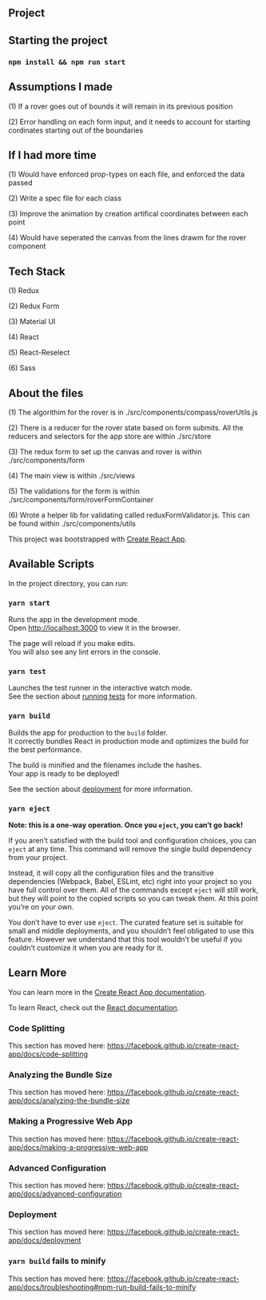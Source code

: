## Project

## Starting the project
### `npm install && npm run start`

## Assumptions I made
(1) If a rover goes out of bounds it will remain in its previous position

(2) Error handling on each form input, and it needs to account for starting cordinates starting out of the boundaries

## If I had more time
(1) Would have enforced prop-types on each file, and enforced the data passed

(2) Write a spec file for each class

(3) Improve the animation by creation artifical coordinates between each point

(4) Would have seperated the canvas from the lines drawm for the rover component

## Tech Stack
(1) Redux

(2) Redux Form

(3) Material UI

(4) React

(5) React-Reselect

(6) Sass

## About the files
(1) The algorithim for the rover is in ./src/components/compass/roverUtils.js

(2) There is a reducer for the rover state based on form submits. All the reducers and selectors for the app store are within ./src/store

(3) The redux form to set up the canvas and rover is within ./src/components/form

(4) The main view is within ./src/views

(5) The validations for the form is within ./src/components/form/roverFormContainer

(6) Wrote a helper lib for validating called reduxFormValidator.js. This can be found within ./src/components/utils

This project was bootstrapped with [Create React App](https://github.com/facebook/create-react-app).

## Available Scripts

In the project directory, you can run:

### `yarn start`

Runs the app in the development mode.<br />
Open [http://localhost:3000](http://localhost:3000) to view it in the browser.

The page will reload if you make edits.<br />
You will also see any lint errors in the console.

### `yarn test`

Launches the test runner in the interactive watch mode.<br />
See the section about [running tests](https://facebook.github.io/create-react-app/docs/running-tests) for more information.

### `yarn build`

Builds the app for production to the `build` folder.<br />
It correctly bundles React in production mode and optimizes the build for the best performance.

The build is minified and the filenames include the hashes.<br />
Your app is ready to be deployed!

See the section about [deployment](https://facebook.github.io/create-react-app/docs/deployment) for more information.

### `yarn eject`

**Note: this is a one-way operation. Once you `eject`, you can’t go back!**

If you aren’t satisfied with the build tool and configuration choices, you can `eject` at any time. This command will remove the single build dependency from your project.

Instead, it will copy all the configuration files and the transitive dependencies (Webpack, Babel, ESLint, etc) right into your project so you have full control over them. All of the commands except `eject` will still work, but they will point to the copied scripts so you can tweak them. At this point you’re on your own.

You don’t have to ever use `eject`. The curated feature set is suitable for small and middle deployments, and you shouldn’t feel obligated to use this feature. However we understand that this tool wouldn’t be useful if you couldn’t customize it when you are ready for it.

## Learn More

You can learn more in the [Create React App documentation](https://facebook.github.io/create-react-app/docs/getting-started).

To learn React, check out the [React documentation](https://reactjs.org/).

### Code Splitting

This section has moved here: https://facebook.github.io/create-react-app/docs/code-splitting

### Analyzing the Bundle Size

This section has moved here: https://facebook.github.io/create-react-app/docs/analyzing-the-bundle-size

### Making a Progressive Web App

This section has moved here: https://facebook.github.io/create-react-app/docs/making-a-progressive-web-app

### Advanced Configuration

This section has moved here: https://facebook.github.io/create-react-app/docs/advanced-configuration

### Deployment

This section has moved here: https://facebook.github.io/create-react-app/docs/deployment

### `yarn build` fails to minify

This section has moved here: https://facebook.github.io/create-react-app/docs/troubleshooting#npm-run-build-fails-to-minify
